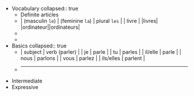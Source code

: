 - Vocabulary
  collapsed:: true
	- Definite articles
	- | (masculin `le`) | (feminine `la`) | plural `les` |
	  | livre | |livres|
	  |ordinateur||ordinateurs|
	-
	-
- Basics
  collapsed:: true
	- | subject | verb (parler) |
	  | je | parle |
	  | tu | parles |
	  | il/elle | parle |
	  | nous | parlons |
	  | vous | parlez |
	  | ils/elles | parlent |
	- ___
- Intermediate
- Expressive